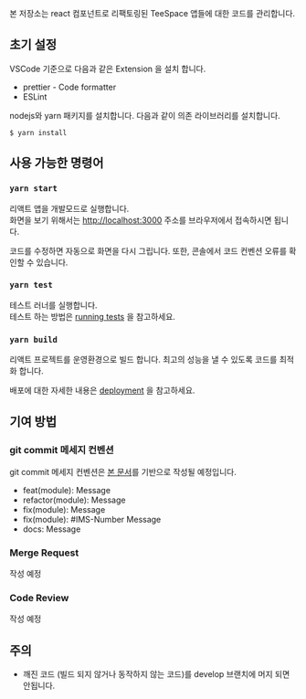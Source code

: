 본 저장소는 react 컴포넌트로 리팩토링된 TeeSpace 앱들에 대한 코드를 관리합니다.

## 초기 설정

VSCode 기준으로 다음과 같은 Extension 을 설치 합니다.

- prettier - Code formatter
- ESLint

nodejs와 yarn 패키지를 설치합니다. 다음과 같이 의존 라이브러리를 설치합니다.

```
$ yarn install
```

## 사용 가능한 명령어

### `yarn start`

리액트 앱을 개발모드로 실행합니다. <br />
화면을 보기 위해서는 [http://localhost:3000](http://localhost:3000) 주소를 브라우저에서 접속하시면 됩니다.

코드를 수정하면 자동으로 화면을 다시 그립니다. 또한, 콘솔에서 코드 컨벤션 오류를 확인할 수 있습니다.

### `yarn test`

테스트 러너를 실행합니다.<br />
테스트 하는 방법은 [running tests](https://facebook.github.io/create-react-app/docs/running-tests) 을 참고하세요.

### `yarn build`

리액트 프로젝트를 운영환경으로 빌드 합니다. 최고의 성능을 낼 수 있도록 코드를 최적화 합니다.

배포에 대한 자세한 내용은 [deployment](https://facebook.github.io/create-react-app/docs/deployment) 을 참고하세요.

## 기여 방법

### git commit 메세지 컨벤션

git commit 메세지 컨벤션은 [본 문서](https://www.conventionalcommits.org/ko/v1.0.0/)를 기반으로 작성될 예정입니다.

- feat(module): Message
- refactor(module): Message
- fix(module): Message
- fix(module): #IMS-Number Message
- docs: Message

### Merge Request

작성 예정

### Code Review

작성 예정

## 주의

- 깨진 코드 (빌드 되지 않거나 동작하지 않는 코드)를 develop 브랜치에 머지 되면 안됩니다.
